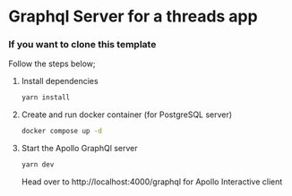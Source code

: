 # Graphql Server for a threads app

### If you want to clone this template
Follow the steps below;

1. Install dependencies

   ```bash
   yarn install
   ```

2. Create and run docker container (for PostgreSQL server)

   ```bash
   docker compose up -d 
   ```

3. Start the Apollo GraphQl server
   ```bash
   yarn dev
   ```

   Head over to http://localhost:4000/graphql for Apollo Interactive client
